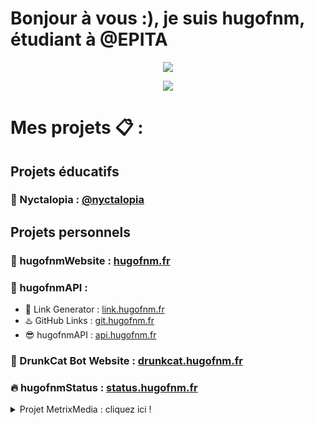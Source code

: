 # Bonjour à vous :), je suis hugofnm, étudiant à @EPITA

<p align="center"> 
    <img src="https://github-readme-streak-stats.herokuapp.com/?user=hugofnm&theme=tokyonight&hide_border=true">
</p>

<p align="center"> 
    <img src="https://komarev.com/ghpvc/?username=hugofnm&style=flat-square">
</p>

# Mes projets 📋 :

## Projets éducatifs

### 🌌 Nyctalopia : <a href="https://github.com/nyctalopia">@nyctalopia</a>

## Projets personnels

### 🥴 hugofnmWebsite : <a href="https://hugofnm.fr">hugofnm.fr</a>
### 🧩 hugofnmAPI :
- 🔗 Link Generator : <a href="https://link.hugofnm.fr">link.hugofnm.fr</a>
- ♨️ GitHub Links : <a href="https://git.hugofnm.fr">git.hugofnm.fr</a>
- 😎 hugofnmAPI : <a href="https://api.hugofnm.fr">api.hugofnm.fr</a>
### 🤖 DrunkCat Bot Website : <a href="https://drunkcat.hugofnm.fr">drunkcat.hugofnm.fr</a>
### 🔥 hugofnmStatus : <a href="https://status.hugofnm.fr">status.hugofnm.fr</a>
<details>
  <summary>Projet MetrixMedia : cliquez ici !</summary>
    
  ### ✅ Site officiel MetrixMedia : <a href="https://metrixmedia.fr">metrixmedia.fr</a>
  ### 🛒 Boutique Metrix : <a href="https://shop.metrixmedia.fr">shop.metrixmedia.fr</a>
  - ⬇️ MetrixTorrent : <a href="https://shop.metrixmedia.fr/divers/torrentdownloader">metrixmedia.fr</a>
  - 🧑‍🔧 MetrixSAV : <a href="https://sav.metrix.cf">sav.metrix.cf</a>
  - 📩 Réception de codes : <a href="https://sav.metrix.cf">sav.metrix.cf</a>
  - ☁️ MetrixDrive : <a href="https://drive.metrixmedia.fr">drive.metrixmedia.fr</a>
  ### 🎮 Boutique MetrixJV : <a href="https://jv.metrixmedia.fr">jv.metrixmedia.fr</a>
  ### 🔥 MetrixStatus : <a href="https://status.metrix.cf">status.metrix.cf</a>
</details>
